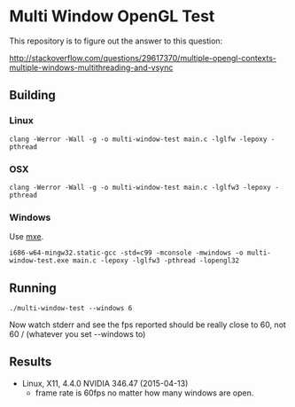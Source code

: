 # Multi Window OpenGL Test

This repository is to figure out the answer to this question:

http://stackoverflow.com/questions/29617370/multiple-opengl-contexts-multiple-windows-multithreading-and-vsync

## Building

### Linux

```
clang -Werror -Wall -g -o multi-window-test main.c -lglfw -lepoxy -pthread
```

### OSX

```
clang -Werror -Wall -g -o multi-window-test main.c -lglfw3 -lepoxy -pthread
```

### Windows

Use [mxe](http://mxe.cc/).

```
i686-w64-mingw32.static-gcc -std=c99 -mconsole -mwindows -o multi-window-test.exe main.c -lepoxy -lglfw3 -pthread -lopengl32
```

## Running

```
./multi-window-test --windows 6
```

Now watch stderr and see the fps reported should be really close to 60, not
60 / (whatever you set --windows to)

## Results

 * Linux, X11, 4.4.0 NVIDIA 346.47 (2015-04-13)
   - frame rate is 60fps no matter how many windows are open.
